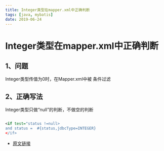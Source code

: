 ```yaml
---
title: Integer类型在mapper.xml中正确判断
tags: [java, mybatis]
date: 2019-06-24
---
```


# Integer类型在mapper.xml中正确判断

## 1、问题

Integer类型传值为0时，在Mapper.xml中被 条件过滤

## 2、正确写法

Integer类型只做“null”的判断，不做空的判断

```xml

<if test="status !=null>
and status =  #{status,jdbcType=INTEGER}
</if>
```

- [原文链接](https://blog.csdn.net/lovesman/article/details/115403030)
